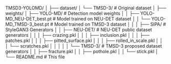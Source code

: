 TMSD3-YOLOMD/
│
├── dataset/
│   └── TMSD-3/                         # Original dataset
│
├── weights/
│   ├── YOLO-MD/                        # Detection model weights
│   │   ├── YOLO-MD_NEU-DET_best.pt     # Model trained on NEU-DET dataset
│   │   └── YOLO-MD_TMSD-3_best.pt      # Model trained on TMSD-3 dataset
│   │
│   ├── SIPA/                           # StyleGAN3 Generators
│   │   ├── NEU-DET/                    # NEU-DET public dataset generators
│   │   │   ├── crazing.pkl
│   │   │   ├── inclusion.pkl
│   │   │   ├── patches.pkl
│   │   │   ├── pitted_surface.pkl
│   │   │   ├── rolled_in_scale.pkl
│   │   │   └── scratches.pkl
│   │   │
│   │   └── TMSD-3/                     # TMSD-3 proposed dataset generators
│   │       ├── fracture.pkl
│   │       ├── pothole.pkl
│   │       └── stick.pkl
│
└── README.md                           # This file
